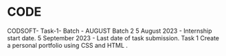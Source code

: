 # CODE
CODSOFT- Task-1- Batch - AUGUST Batch 2
5 August 2023 - Internship start date.
5 September 2023 - Last date of task submission.
Task 1   Create a personal portfolio using CSS and HTML .
